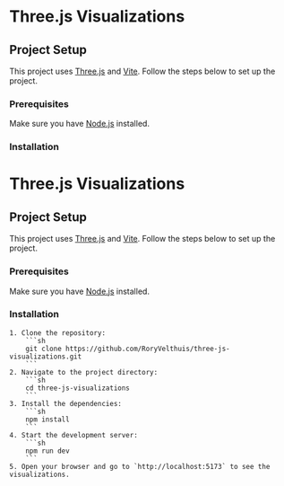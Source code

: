 # Three.js Visualizations

## Project Setup

This project uses [Three.js](https://threejs.org/) and [Vite](https://vitejs.dev/). Follow the steps below to set up the project.

### Prerequisites

Make sure you have [Node.js](https://nodejs.org/) installed.

### Installation

# Three.js Visualizations

## Project Setup

This project uses [Three.js](https://threejs.org/) and [Vite](https://vitejs.dev/). Follow the steps below to set up the project.

### Prerequisites

Make sure you have [Node.js](https://nodejs.org/) installed.

### Installation

    1. Clone the repository:
        ```sh
        git clone https://github.com/RoryVelthuis/three-js-visualizations.git
        ```
    2. Navigate to the project directory:
        ```sh
        cd three-js-visualizations
        ```
    3. Install the dependencies:
        ```sh
        npm install
        ```
    4. Start the development server:
        ```sh
        npm run dev
        ```
    5. Open your browser and go to `http://localhost:5173` to see the visualizations.